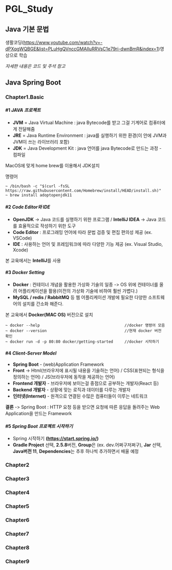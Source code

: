 # **PGL_Study**

## **Java 기본 문법**
생활코딩(https://www.youtube.com/watch?v=-dPXqgWQBGE&list=PLuHgQVnccGMAIluRRVsC1e79ri-dwnBmR&index=1)영상으로 학습

*자세한 내용은 코드 및 주석 참고*


## **Java Spring Boot**
### **Chapter1.Basic**
#### #1 *JAVA 프로젝트*
* **JVM** = Java Virtual Machine : java Bytecode를 받고 그걸 기계어로 컴퓨터에게 전달해줌
* **JRE** = Java Runtime Environment : java를 실행하기 위한 환경(이 안에 JVM과 JVM이 쓰는 라이브러리 포함)
* **JDK** = Java Development Kit : java 언어를 java Bytecode로 만드는 과정 - 컴파일

MacOS에 맞게 home brew를 이용해서 JDK설치

명령어

    ~ /bin/bash -c "$(curl -fsSL https://raw.githubusercontent.com/Homebrew/install/HEAD/install.sh)"
    ~ brew install adoptopenjdk11

#### #2 *Code Editor와 IDE*
* **OpenJDK** -> Java 코드를 실행하기 위한 프로그램 / **IntelliJ IDEA** -> Java 코드를 효율적으로 작성하기 위한 도구 
* **Code Editor** : 프로그래밍 언어에 따라 문법 검증 및 편집 편의성 제공 (ex. VSCode)
* **IDE** : 사용하는 언어 및 프레임워크에 따라 다양한 기능 제공 (ex. Visual Studio, Xcode)


본 교육에서는 **IntelliJ**를 사용
#### #3 *Docker Setting*
* **Docker** : 컨테이너 개념을 활용한 가상화 기술의 일종 -> OS 위에 컨테이너를 올려 어플리케이션을 활용(이전의 가상화 기술에 비하여 훨씬 가볍다.)
* **MySQL / redis / RabbitMQ** 등 웹 어플리케이션 개발에 필요한 다양한 소프트웨어의 설치를 간소화 해준다.

본 교육에서 **Docker(MAC OS)** 버전으로 설치

    ~ docker --help                                     //docker 명령어 모음
    ~ docker --version                                  //현재 docker 버전 확인
    ~ docker run -d -p 80:80 docker/getting-started     //docker 시작하기 
#### #4 *Client-Server Model*
* **Spring Boot** - (web)Application Framework
* **Front** -> Html(브라우저에 표시될 내용을 기술하는 언어) / CSS(표현되는 형식을 정의하는 언어) / JS(브라우저에 동작을 제공하는 언어)
* **Frontend 개발자** - 브라우저에 보이는걸 중점으로 공부하는 개발자(React 등)
* **Backend 개발자** - 상황에 맞는 로직과 데이터를 다루는 개발자
* **인터넷(Internet)** - 원격으로 연결된 수많은 컴퓨터들이 이루는 네트워크

**결론** -> Spring Boot : HTTP 요청 등을 받으면 요청에 따른 응답을 돌려주는 Web Application을 만드는 Framework


#### #5 *Spring Boot 프로젝트 시작하기*
* Spring 시작하기 **(https://start.spring.io/)**
* **Gradle Project** 선택, **2.5.8**버전, **Group**은 (ex. dev.어쩌구저쩌구), **Jar** 선택, **Java버전 11**, **Dependencies**는 추후 하나씩 추가하면서 배울 예정

### Chapter2

### Chapter3

### Chapter4

### Chapter5

### Chapter6

### Chapter7

### Chapter8

### Chapter9




